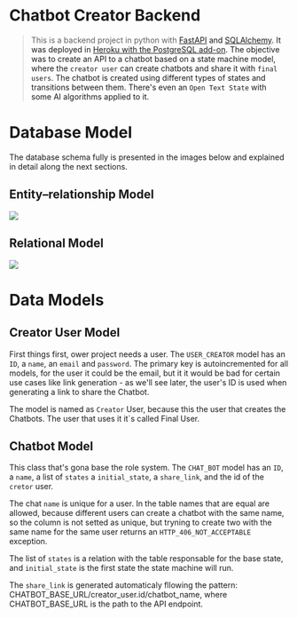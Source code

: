 # Chatbot Creator Backend
> This is a backend project in python with  <a href="https://fastapi.tiangolo.com/">FastAPI<a> and <a href="https://www.sqlalchemy.org/">SQLAlchemy<a>. It was deployed in <a href="https://www.heroku.com/postgres">Heroku with the PostgreSQL add-on<a>. The objective was to create an API to a chatbot based on a state machine model, where the `creator user` can create chatbots and share it with `final users`. The chatbot is created using different types of states and transitions between them. There's even an `Open Text State` with some AI algorithms applied to it.

# Database Model
The database schema fully is presented in the images below and explained in detail along the next sections.

## Entity–relationship Model
<img src="https://github.com/FelipeMarra/chat-bot-creator-back/blob/f2024737e8a070442f53210144cade9b0c893fde/doc/Diagrama%20ER.png"/>

## Relational Model
<img src="https://github.com/FelipeMarra/chat-bot-creator-back/blob/f2024737e8a070442f53210144cade9b0c893fde/doc/Modelo%20Relacional.png"/>

# Data Models
## Creator User Model
First things first, ower project needs a user. The `USER_CREATOR` model has an `ID`, a `name`, an `email` and `password`. The primary key is autoincremented for all models, for the user it could be the email, but it it would be bad for certain use cases like link generation - as we'll see later, the user's ID is used when generating a link to share the Chatbot.

The model is named as `Creator` User, because this the user that creates the Chatbots. The user that uses it it`s called Final User.

## Chatbot Model
This class that's gona base the role system. The `CHAT_BOT` model has an `ID`, a `name`, a list of `states` a `initial_state`, a `share_link`, and the id of the `cretor` user.

The chat `name` is unique for a user. In the table names that are equal are allowed, because different users can create a chatbot with the same name, so the column is not setted as unique, but tryning to create two with the same name for the same user returns an `HTTP_406_NOT_ACCEPTABLE` exception.

The list of `states` is a relation with the table responsable for the base state, and `initial_state` is the first state the state machine will run. 

The `share_link` is generated automaticaly fllowing the pattern: CHATBOT_BASE_URL/creator_user.id/chatbot_name, where CHATBOT_BASE_URL is the path to the API endpoint.
